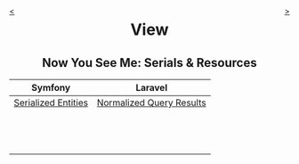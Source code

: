 <div style="float: right;">

[>](./view-3.md)

</div>
<div style="float: left;">

[<](./view-1.md)

</div>

<center>

View
====

Now You See Me: Serials & Resources
-----------------------------------

</center>

Symfony | Laravel
:---:|:---:
[Serialized Entities](https://symfony.com/doc/current/controller.html#returning-json-response) | [Normalized Query Results](https://laravel.com/docs/10.x/eloquent-serialization#serializing-to-json)
&nbsp; |
&nbsp; |
&nbsp; |
